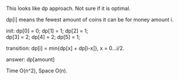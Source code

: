 
This looks like dp approach.   Not sure if it is optimal.   

dp[i] means the fewest amount of coins it can be for money amount i.   

init: 
dp[0] = 0;
dp[1] = 1;
dp[2] = 1;   
dp[3] = 2;
dp[4] = 2;
dp[5] = 1;

transition:
dp[i] = min{dp[x] + dp[i-x]}, x = 0...i/2.

answer:
dp[amount]    

Time O(n^2),   Space O(n).   



